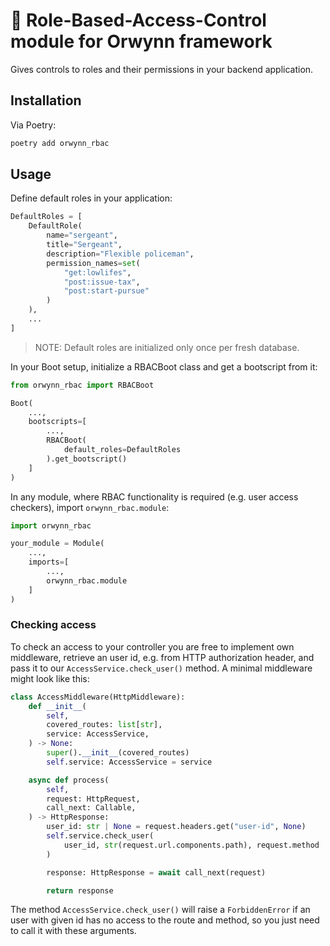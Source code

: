 # 👮 Role-Based-Access-Control module for Orwynn framework

Gives controls to roles and their permissions in your backend application.


## Installation

Via Poetry:
```sh
poetry add orwynn_rbac
```

## Usage

Define default roles in your application:
```python
DefaultRoles = [
    DefaultRole(
        name="sergeant",
        title="Sergeant",
        description="Flexible policeman",
        permission_names=set(
            "get:lowlifes",
            "post:issue-tax",
            "post:start-pursue"
        )
    ),
    ...
]
```

> NOTE: Default roles are initialized only once per fresh database.

In your Boot setup, initialize a RBACBoot class and get a bootscript from it:
```python
from orwynn_rbac import RBACBoot

Boot(
    ...,
    bootscripts=[
        ...,
        RBACBoot(
            default_roles=DefaultRoles
        ).get_bootscript()
    ]
)
```

In any module, where RBAC functionality is required (e.g. user access
checkers), import `orwynn_rbac.module`:
```python
import orwynn_rbac

your_module = Module(
    ...,
    imports=[
        ...,
        orwynn_rbac.module
    ]
)
```

### Checking access

To check an access to your controller you are free to implement own middleware,
retrieve an user id, e.g. from HTTP authorization header, and pass it to our
`AccessService.check_user()` method. A minimal middleware might look like this:

```python
class AccessMiddleware(HttpMiddleware):
    def __init__(
        self,
        covered_routes: list[str],
        service: AccessService,
    ) -> None:
        super().__init__(covered_routes)
        self.service: AccessService = service

    async def process(
        self,
        request: HttpRequest,
        call_next: Callable,
    ) -> HttpResponse:
        user_id: str | None = request.headers.get("user-id", None)
        self.service.check_user(
            user_id, str(request.url.components.path), request.method
        )

        response: HttpResponse = await call_next(request)

        return response
```

The method `AccessService.check_user()` will raise a `ForbiddenError` if an
user with given id has no access to the route and method, so you just need to
call it with these arguments.
